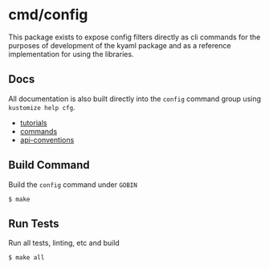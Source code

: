 # cmd/config

This package exists to expose config filters directly as cli commands for the purposes
of development of the kyaml package and as a reference implementation for using the libraries.

## Docs

All documentation is also built directly into the `config` command group using 
`kustomize help cfg`.

- [tutorials](docs/tutorials)
- [commands](docs/commands)
- [api-conventions](docs/api-conventions)

## Build Command

Build the `config` command under `GOBIN`

    $ make

## Run Tests

Run all tests, linting, etc and build

    $ make all
